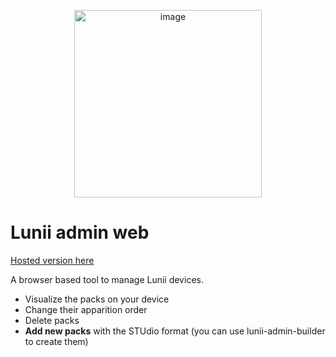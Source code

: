 <p align="center">
  <img width="300" alt="image" src="https://user-images.githubusercontent.com/13785588/179449532-a4beb00f-0315-4386-9468-e494fc347224.png">
</p>

# Lunii admin web

[Hosted version here](https://lunii-admin-web.pages.dev)

A browser based tool to manage Lunii devices.

- Visualize the packs on your device
- Change their apparition order
- Delete packs
- **Add new packs** with the STUdio format (you can use lunii-admin-builder to create them)